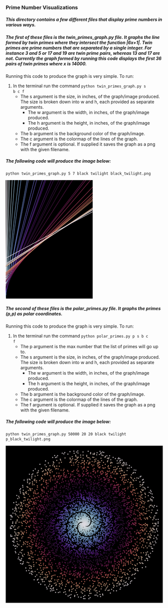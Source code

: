 ### Prime Number Visualizations

##### This directory contains a few different files that display prime numbers in various ways.

##### The first of these files is the twin_primes_graph.py file. It graphs the line formed by twin primes where they intersect the function |6x+1|. Twin primes are prime numbers that are separated by a single integer. For instance 3 and 5 or 17 and 19 are twin prime pairs, whereas 13 and 17 are not. Currently the graph formed by running this code displays the first 36 pairs of twin primes where x is 14000. 

Running this code to produce the graph is very simple. To run:
1) In the terminal run the command <code>python twin_primes_graph.py s b c f</code>
    - The s argument is the size, in inches, of the graph/image produced. The size is broken down into w and h, each provided as separate arguments.
        - The w argument is the width, in inches, of the graph/image produced.
        - The h argument is the height, in inches, of the graph/image produced.
    - The b argument is the background color of the graph/image.
    - The c argument is the colormap of the lines of the graph.
    - The f argument is optional. If supplied it saves the graph as a png with the given filename.

##### The following code will produce the image below:

    python twin_primes_graph.py 5 7 black twilight black_twilight.png

![Twin Primes graph example visualization](./images/black_twilight.png)

##### The second of these files is the polar_primes.py file. It graphs the primes (p,p) as polar coordinates. 

Running this code to produce the graph is very simple. To run:
1) In the terminal run the command <code>python polar_primes.py p s b c f</code>
    - The p argument is the max number that the list of primes will go up to.
    - The s argument is the size, in inches, of the graph/image produced. The size is broken down into w and h, each provided as separate arguments.
        - The w argument is the width, in inches, of the graph/image produced.
        - The h argument is the height, in inches, of the graph/image produced.
    - The b argument is the background color of the graph/image.
    - The c argument is the colormap of the lines of the graph.
    - The f argument is optional. If supplied it saves the graph as a png with the given filename.

##### The following code will produce the image below:

    python twin_primes_graph.py 50000 20 20 black twilight p_black_twilight.png

![Polar Primes example visualization](./images/p_black_twilight.png)